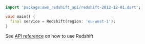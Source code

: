 ```dart
import 'package:aws_redshift_api/redshift-2012-12-01.dart';

void main() {
  final service = Redshift(region: 'eu-west-1');
}
```

See [API reference](https://pub.dev/documentation/aws_redshift_api/latest/redshift-2012-12-01/Redshift-class.html) on how to use Redshift
